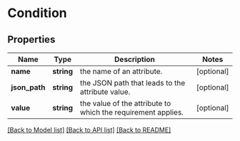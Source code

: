 # Condition

## Properties
Name | Type | Description | Notes
------------ | ------------- | ------------- | -------------
**name** | **string** | the name of an attribute. | [optional] 
**json_path** | **string** | the JSON path that leads to the attribute value. | [optional] 
**value** | **string** | the value of the attribute to which the requirement applies. | [optional] 

[[Back to Model list]](../../README.md#documentation-for-models) [[Back to API list]](../../README.md#documentation-for-api-endpoints) [[Back to README]](../../README.md)

